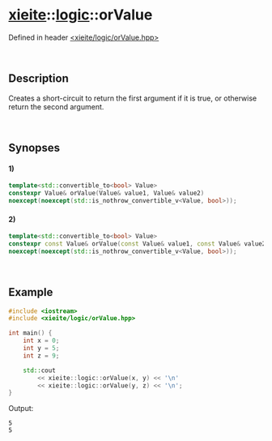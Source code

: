 # [xieite](../xieite.md)\:\:[logic](../logic.md)\:\:orValue
Defined in header [<xieite/logic/orValue.hpp>](../../include/xieite/logic/orValue.hpp)

&nbsp;

## Description
Creates a short-circuit to return the first argument if it is true, or otherwise return the second argument.

&nbsp;

## Synopses
#### 1)
```cpp
template<std::convertible_to<bool> Value>
constexpr Value& orValue(Value& value1, Value& value2)
noexcept(noexcept(std::is_nothrow_convertible_v<Value, bool>));
```
#### 2)
```cpp
template<std::convertible_to<bool> Value>
constexpr const Value& orValue(const Value& value1, const Value& value2)
noexcept(noexcept(std::is_nothrow_convertible_v<Value, bool>));
```

&nbsp;

## Example
```cpp
#include <iostream>
#include <xieite/logic/orValue.hpp>

int main() {
    int x = 0;
    int y = 5;
    int z = 9;

    std::cout
        << xieite::logic::orValue(x, y) << '\n'
        << xieite::logic::orValue(y, z) << '\n';
}
```
Output:
```
5
5
```
